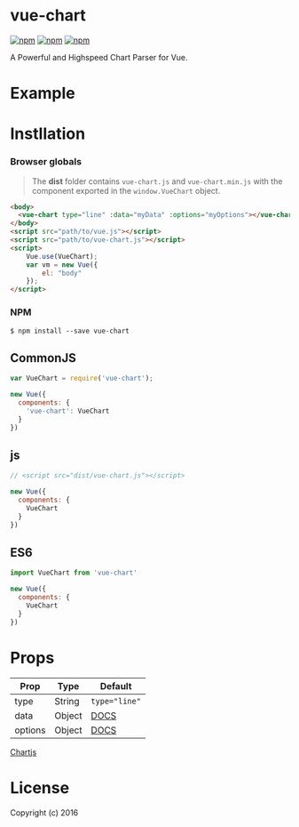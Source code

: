 # vue-chart

[![npm](https://img.shields.io/npm/v/vue-chart.svg?style=flat)](https://www.npmjs.com/package/vue-chart)
[![npm](https://img.shields.io/npm/l/vue-chart.svg?style=flat)](https://www.npmjs.com/package/vue-chart)
[![npm](https://img.shields.io/npm/dt/vue-chart.svg?style=flat)](https://www.npmjs.com/package/vue-chart)

A Powerful and Highspeed Chart Parser for Vue.

# Example



# Instllation

### Browser globals

> The **dist** folder contains `vue-chart.js` and `vue-chart.min.js` with the component exported in the `window.VueChart` object.

```html
<body>
  <vue-chart type="line" :data="myData" :options="myOptions"></vue-chart>
</body>
<script src="path/to/vue.js"></script>
<script src="path/to/vue-chart.js"></script>
<script>
    Vue.use(VueChart);
    var vm = new Vue({
        el: "body"
    });
</script>
```

### NPM

```shell
$ npm install --save vue-chart
```

## CommonJS

```js
var VueChart = require('vue-chart');

new Vue({
  components: {
    'vue-chart': VueChart
  }
})
```

## js

```js
// <script src="dist/vue-chart.js"></script>

new Vue({
  components: {
    VueChart
  }
})
```

## ES6

```js
import VueChart from 'vue-chart'

new Vue({
  components: {
    VueChart
  }
})
```

# Props

| Prop | Type | Default |
| ---- | ---- | ------- |
| type | String | `type="line"` |
| data | Object | [DOCS](//www.chartjs.org/docs/#line-chart-data-structure) |
| options | Object | [DOCS](//www.chartjs.org/docs/#chart-configuration) |
[Chartjs](http://www.chartjs.org/docs/)

# License

Copyright (c) 2016
